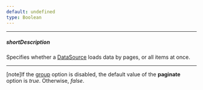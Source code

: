 ```yaml
---
default: undefined
type: Boolean
---
```

---
##### shortDescription
Specifies whether a [DataSource](/api-reference/30%20Data%20Layer/DataSource '/Documentation/ApiReference/Data_Layer/DataSource/') loads data by pages, or all items at once.

---
[note]If the [group](/api-reference/30%20Data%20Layer/DataSource/1%20Configuration/group.md '/Documentation/ApiReference/Data_Layer/DataSource/Configuration/#group') option is disabled, the default value of the **paginate** option is *true*. Otherwise, *false*.